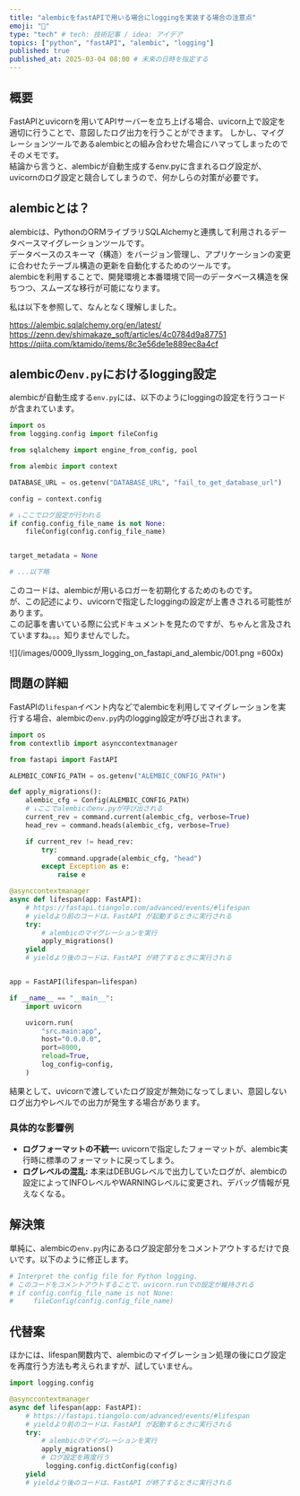 ```yaml
---
title: "alembicをfastAPIで用いる場合にloggingを実装する場合の注意点"
emoji: "📝"
type: "tech" # tech: 技術記事 / idea: アイデア
topics: ["python", "fastAPI", "alembic", "logging"]
published: true
published_at: 2025-03-04 08:00 # 未来の日時を指定する
---
```


## 概要

FastAPIとuvicornを用いてAPIサーバーを立ち上げる場合、uvicorn上で設定を適切に行うことで、意図したログ出力を行うことができます。
しかし、マイグレーションツールであるalembicとの組み合わせた場合にハマってしまったのでそのメモです。  
結論から言うと、alembicが自動生成するenv.pyに含まれるログ設定が、uvicornのログ設定と競合してしまうので、何かしらの対策が必要です。  

## alembicとは？

alembicは、PythonのORMライブラリSQLAlchemyと連携して利用されるデータベースマイグレーションツールです。  
データベースのスキーマ（構造）をバージョン管理し、アプリケーションの変更に合わせたテーブル構造の更新を自動化するためのツールです。  
alembicを利用することで、開発環境と本番環境で同一のデータベース構造を保ちつつ、スムーズな移行が可能になります。  

私は以下を参照して、なんとなく理解しました。

https://alembic.sqlalchemy.org/en/latest/  
https://zenn.dev/shimakaze_soft/articles/4c0784d9a87751  
https://qiita.com/ktamido/items/8c3e56de1e889ec8a4cf

## alembicの`env.py`におけるlogging設定

alembicが自動生成する`env.py`には、以下のようにloggingの設定を行うコードが含まれています。

```python:env.py
import os
from logging.config import fileConfig

from sqlalchemy import engine_from_config, pool

from alembic import context

DATABASE_URL = os.getenv("DATABASE_URL", "fail_to_get_database_url")

config = context.config

# ↓ここでログ設定が行われる
if config.config_file_name is not None:
    fileConfig(config.config_file_name)


target_metadata = None

# ...以下略
```

このコードは、alembicが用いるロガーを初期化するためのものです。  
が、この記述により、uvicornで指定したloggingの設定が上書きされる可能性があります。  
この記事を書いている際に公式ドキュメントを見たのですが、ちゃんと言及されていますね。。。知りませんでした。

![](/images/0009_llyssm_logging_on_fastapi_and_alembic/001.png =600x)

## 問題の詳細

FastAPIの`lifespan`イベント内などでalembicを利用してマイグレーションを実行する場合、alembicの`env.py`内のlogging設定が呼び出されます。

```python:main.py
import os
from contextlib import asynccontextmanager

from fastapi import FastAPI

ALEMBIC_CONFIG_PATH = os.getenv("ALEMBIC_CONFIG_PATH")

def apply_migrations():
    alembic_cfg = Config(ALEMBIC_CONFIG_PATH)
    # ↓ここでalembicのenv.pyが呼び出される
    current_rev = command.current(alembic_cfg, verbose=True)
    head_rev = command.heads(alembic_cfg, verbose=True)

    if current_rev != head_rev:
        try:
            command.upgrade(alembic_cfg, "head")
        except Exception as e:
            raise e

@asynccontextmanager
async def lifespan(app: FastAPI):
    # https://fastapi.tiangolo.com/advanced/events/#lifespan
    # yieldより前のコードは、FastAPI が起動するときに実行される
    try:
        # alembicのマイグレーションを実行
        apply_migrations()
    yield
    # yieldより後のコードは、FastAPI が終了するときに実行される


app = FastAPI(lifespan=lifespan)

if __name__ == "__main__":
    import uvicorn

    uvicorn.run(
        "src.main:app",
        host="0.0.0.0",
        port=8000,
        reload=True,
        log_config=config,
    )
```

結果として、uvicornで渡していたログ設定が無効になってしまい、意図しないログ出力やレベルでの出力が発生する場合があります。  

### 具体的な影響例

- **ログフォーマットの不統一:** uvicornで指定したフォーマットが、alembic実行時に標準のフォーマットに戻ってしまう。
- **ログレベルの混乱:** 本来はDEBUGレベルで出力していたログが、alembicの設定によってINFOレベルやWARNINGレベルに変更され、デバッグ情報が見えなくなる。

## 解決策

単純に、alembicの`env.py`内にあるログ設定部分をコメントアウトするだけで良いです。以下のように修正します。

```python
# Interpret the config file for Python logging.
# このコードをコメントアウトすることで、uvicorn.runでの設定が維持される
# if config.config_file_name is not None:
#     fileConfig(config.config_file_name)
```

## 代替案

ほかには、lifespan関数内で、alembicのマイグレーション処理の後にログ設定を再度行う方法も考えられますが、試していません。

```python
import logging.config

@asynccontextmanager
async def lifespan(app: FastAPI):
    # https://fastapi.tiangolo.com/advanced/events/#lifespan
    # yieldより前のコードは、FastAPI が起動するときに実行される
    try:
        # alembicのマイグレーションを実行
        apply_migrations()
        # ログ設定を再度行う
         logging.config.dictConfig(config)
    yield
    # yieldより後のコードは、FastAPI が終了するときに実行される
```
